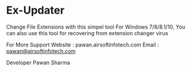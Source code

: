 # Ex-Updater
Change File Extensions with this simpel tool  For Windows 7/8/8.1/10, You can also use this tool for recovering from extension changer virus 

For More Support
Website : pawan.airsoftinfotech.com
Email : pawan@airsoftinfotech.com


Developer 
Pawan Sharma 
